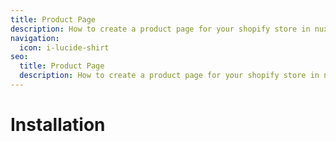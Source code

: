```yaml
---
title: Product Page
description: How to create a product page for your shopify store in nuxt
navigation:
  icon: i-lucide-shirt
seo:
  title: Product Page
  description: How to create a product page for your shopify store in nuxt
---
```


# Installation
